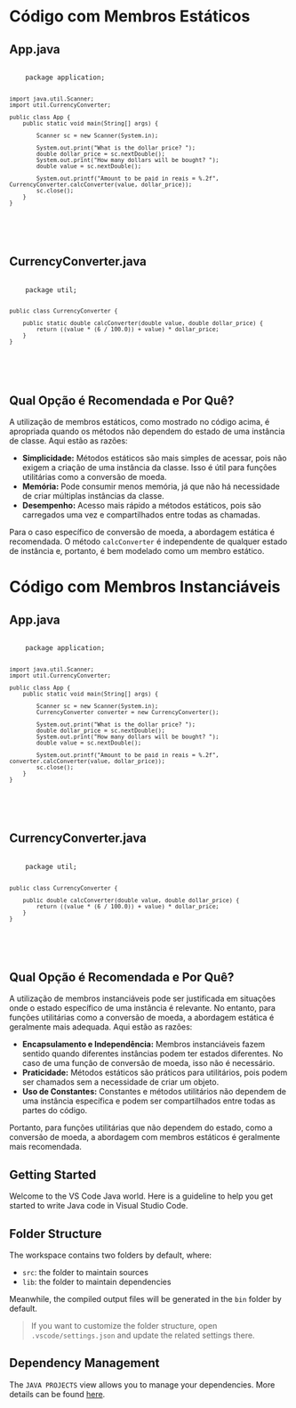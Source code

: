 <!DOCTYPE html>
<html>

<body>
    <h1>Código com Membros Estáticos</h1>

<h2>App.java</h2>
<pre>
<code>
    package application;

    import java.util.Scanner;
    import util.CurrencyConverter;

    public class App {
        public static void main(String[] args) {

            Scanner sc = new Scanner(System.in);

            System.out.print("What is the dollar price? ");
            double dollar_price = sc.nextDouble();
            System.out.print("How many dollars will be bought? ");
            double value = sc.nextDouble();

            System.out.printf("Amount to be paid in reais = %.2f", CurrencyConverter.calcConverter(value, dollar_price));
            sc.close();
        }
    }
</code>
    </pre>

<h2>CurrencyConverter.java</h2>
<pre>
<code>
    package util;

    public class CurrencyConverter {

        public static double calcConverter(double value, double dollar_price) {
            return ((value * (6 / 100.0)) + value) * dollar_price;
        }
    }
</code>
    </pre>

<h2>Qual Opção é Recomendada e Por Quê?</h2>
<p>A utilização de membros estáticos, como mostrado no código acima, é apropriada quando os métodos não dependem do estado de uma instância de classe. Aqui estão as razões:</p>
<ul>
    <li><b>Simplicidade:</b> Métodos estáticos são mais simples de acessar, pois não exigem a criação de uma instância da classe. Isso é útil para funções utilitárias como a conversão de moeda.</li>
    <li><b>Memória:</b> Pode consumir menos memória, já que não há necessidade de criar múltiplas instâncias da classe.</li>
    <li><b>Desempenho:</b> Acesso mais rápido a métodos estáticos, pois são carregados uma vez e compartilhados entre todas as chamadas.</li>
</ul>
<p>Para o caso específico de conversão de moeda, a abordagem estática é recomendada. O método <code>calcConverter</code> é independente de qualquer estado de instância e, portanto, é bem modelado como um membro estático.</p>
</body>
</html>


<!DOCTYPE html>
<html>

<body>
    <h1>Código com Membros Instanciáveis</h1>

<h2>App.java</h2>
<pre>
<code>
    package application;

    import java.util.Scanner;
    import util.CurrencyConverter;

    public class App {
        public static void main(String[] args) {

            Scanner sc = new Scanner(System.in);
            CurrencyConverter converter = new CurrencyConverter();

            System.out.print("What is the dollar price? ");
            double dollar_price = sc.nextDouble();
            System.out.print("How many dollars will be bought? ");
            double value = sc.nextDouble();

            System.out.printf("Amount to be paid in reais = %.2f", converter.calcConverter(value, dollar_price));
            sc.close();
        }
    }
</code>
    </pre>

<h2>CurrencyConverter.java</h2>
<pre>
<code>
    package util;

    public class CurrencyConverter {

        public double calcConverter(double value, double dollar_price) {
            return ((value * (6 / 100.0)) + value) * dollar_price;
        }
    }
</code>
    </pre>

<h2>Qual Opção é Recomendada e Por Quê?</h2>
<p>A utilização de membros instanciáveis pode ser justificada em situações onde o estado específico de uma instância é relevante. No entanto, para funções utilitárias como a conversão de moeda, a abordagem estática é geralmente mais adequada. Aqui estão as razões:</p>
<ul>
    <li><b>Encapsulamento e Independência:</b> Membros instanciáveis fazem sentido quando diferentes instâncias podem ter estados diferentes. No caso de uma função de conversão de moeda, isso não é necessário.</li>
    <li><b>Praticidade:</b> Métodos estáticos são práticos para utilitários, pois podem ser chamados sem a necessidade de criar um objeto.</li>
    <li><b>Uso de Constantes:</b> Constantes e métodos utilitários não dependem de uma instância específica e podem ser compartilhados entre todas as partes do código.</li>
</ul>
<p>Portanto, para funções utilitárias que não dependem do estado, como a conversão de moeda, a abordagem com membros estáticos é geralmente mais recomendada.</p>
</body>
</html>




## Getting Started

Welcome to the VS Code Java world. Here is a guideline to help you get started to write Java code in Visual Studio Code.

## Folder Structure

The workspace contains two folders by default, where:

- `src`: the folder to maintain sources
- `lib`: the folder to maintain dependencies

Meanwhile, the compiled output files will be generated in the `bin` folder by default.

> If you want to customize the folder structure, open `.vscode/settings.json` and update the related settings there.

## Dependency Management

The `JAVA PROJECTS` view allows you to manage your dependencies. More details can be found [here](https://github.com/microsoft/vscode-java-dependency#manage-dependencies).
